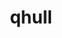 ---
title: "qhull"
layout: cache
categories: [package, develop-2024-03-03]
meta: {"versions": ["2020.2"], "compilers": ["apple-clang@=15.0.0", "gcc@=11.1.0", "gcc@=11.4.0", "gcc@=7.5.0", "gcc@=9.4.0", "oneapi@=2024.0.0"], "oss": ["ubuntu18.04", "ubuntu20.04", "ubuntu22.04", "ventura"], "platforms": ["darwin", "linux"], "targets": ["aarch64", "neoverse_v1", "neoverse_v2", "ppc64le", "x86_64_v3"], "stacks": ["data-vis-sdk", "e4s", "e4s-neoverse-v2", "e4s-neoverse_v1", "e4s-oneapi", "e4s-power", "e4s-rocm-external", "ml-darwin-aarch64-mps", "ml-linux-x86_64-cpu", "ml-linux-x86_64-cuda", "radiuss", "root"], "num_specs": 9, "num_specs_by_stack": {"root": 9, "ml-darwin-aarch64-mps": 1, "radiuss": 1, "e4s-power": 1, "data-vis-sdk": 2, "e4s-neoverse_v1": 1, "e4s-neoverse-v2": 1, "ml-linux-x86_64-cuda": 1, "ml-linux-x86_64-cpu": 1, "e4s": 1, "e4s-rocm-external": 1, "e4s-oneapi": 1}}
spec_details: [{"hash": "wv6lx54pwd2zi74jakic3zqjniv42klt", "compiler": "apple-clang@=15.0.0", "versions": ["2020.2"], "os": "ventura", "platform": "darwin", "target": "aarch64", "variants": ["build_system=cmake", "build_type=Release", "generator=make", "~ipo"], "stacks": ["root", "ml-darwin-aarch64-mps"], "size": "-", "tarball": "https://binaries.spack.io/develop-2024-03-03/build_cache/darwin-ventura-aarch64/apple-clang-15.0.0/qhull-2020.2/darwin-ventura-aarch64-apple-clang-15.0.0-qhull-2020.2-wv6lx54pwd2zi74jakic3zqjniv42klt.spack"}, {"hash": "waa76qu4rc4loi7l76onlq6p4aetnonb", "compiler": "gcc@=7.5.0", "versions": ["2020.2"], "os": "ubuntu18.04", "platform": "linux", "target": "x86_64_v3", "variants": ["build_system=cmake", "build_type=Release", "generator=make", "~ipo"], "stacks": ["root", "radiuss"], "size": "-", "tarball": "https://binaries.spack.io/develop-2024-03-03/build_cache/linux-ubuntu18.04-x86_64_v3/gcc-7.5.0/qhull-2020.2/linux-ubuntu18.04-x86_64_v3-gcc-7.5.0-qhull-2020.2-waa76qu4rc4loi7l76onlq6p4aetnonb.spack"}, {"hash": "uqitvhfny4onet7lbqyuwn5acsppfvzx", "compiler": "gcc@=9.4.0", "versions": ["2020.2"], "os": "ubuntu20.04", "platform": "linux", "target": "ppc64le", "variants": ["build_system=cmake", "build_type=Release", "generator=make", "~ipo"], "stacks": ["root", "e4s-power"], "size": "-", "tarball": "https://binaries.spack.io/develop-2024-03-03/build_cache/linux-ubuntu20.04-ppc64le/gcc-9.4.0/qhull-2020.2/linux-ubuntu20.04-ppc64le-gcc-9.4.0-qhull-2020.2-uqitvhfny4onet7lbqyuwn5acsppfvzx.spack"}, {"hash": "lkrbsmuq7eibkqec6rds6grw4oh6wsca", "compiler": "gcc@=11.1.0", "versions": ["2020.2"], "os": "ubuntu20.04", "platform": "linux", "target": "x86_64_v3", "variants": ["build_system=cmake", "build_type=Release", "generator=make", "~ipo"], "stacks": ["root", "data-vis-sdk"], "size": "-", "tarball": "https://binaries.spack.io/develop-2024-03-03/build_cache/linux-ubuntu20.04-x86_64_v3/gcc-11.1.0/qhull-2020.2/linux-ubuntu20.04-x86_64_v3-gcc-11.1.0-qhull-2020.2-lkrbsmuq7eibkqec6rds6grw4oh6wsca.spack"}, {"hash": "fl7xblbzxjahhz2w2dumrknohtrgn7we", "compiler": "gcc@=11.1.0", "versions": ["2020.2"], "os": "ubuntu20.04", "platform": "linux", "target": "x86_64_v3", "variants": ["build_system=cmake", "build_type=Release", "generator=make", "~ipo"], "stacks": ["root", "data-vis-sdk"], "size": "-", "tarball": "https://binaries.spack.io/develop-2024-03-03/build_cache/linux-ubuntu20.04-x86_64_v3/gcc-11.1.0/qhull-2020.2/linux-ubuntu20.04-x86_64_v3-gcc-11.1.0-qhull-2020.2-fl7xblbzxjahhz2w2dumrknohtrgn7we.spack"}, {"hash": "dkjcqo2nito2x7n3n55buavzqc4oylvk", "compiler": "gcc@=11.4.0", "versions": ["2020.2"], "os": "ubuntu22.04", "platform": "linux", "target": "neoverse_v1", "variants": ["build_system=cmake", "build_type=Release", "generator=make", "~ipo"], "stacks": ["root", "e4s-neoverse_v1"], "size": "-", "tarball": "https://binaries.spack.io/develop-2024-03-03/build_cache/linux-ubuntu22.04-neoverse_v1/gcc-11.4.0/qhull-2020.2/linux-ubuntu22.04-neoverse_v1-gcc-11.4.0-qhull-2020.2-dkjcqo2nito2x7n3n55buavzqc4oylvk.spack"}, {"hash": "uotpk4day7de6nmym26a74qi4yt2723r", "compiler": "gcc@=11.4.0", "versions": ["2020.2"], "os": "ubuntu22.04", "platform": "linux", "target": "neoverse_v2", "variants": ["build_system=cmake", "build_type=Release", "generator=make", "~ipo"], "stacks": ["e4s-neoverse-v2", "root"], "size": "-", "tarball": "https://binaries.spack.io/develop-2024-03-03/build_cache/linux-ubuntu22.04-neoverse_v2/gcc-11.4.0/qhull-2020.2/linux-ubuntu22.04-neoverse_v2-gcc-11.4.0-qhull-2020.2-uotpk4day7de6nmym26a74qi4yt2723r.spack"}, {"hash": "ktxpdy3tdqulmlyvvkl6v6g5x2phkwxp", "compiler": "gcc@=11.4.0", "versions": ["2020.2"], "os": "ubuntu22.04", "platform": "linux", "target": "x86_64_v3", "variants": ["build_system=cmake", "build_type=Release", "generator=make", "~ipo"], "stacks": ["ml-linux-x86_64-cuda", "ml-linux-x86_64-cpu", "root", "e4s", "e4s-rocm-external"], "size": "-", "tarball": "https://binaries.spack.io/develop-2024-03-03/build_cache/linux-ubuntu22.04-x86_64_v3/gcc-11.4.0/qhull-2020.2/linux-ubuntu22.04-x86_64_v3-gcc-11.4.0-qhull-2020.2-ktxpdy3tdqulmlyvvkl6v6g5x2phkwxp.spack"}, {"hash": "faawrgtmydhu6krbfrexbgfloqlunvsg", "compiler": "oneapi@=2024.0.0", "versions": ["2020.2"], "os": "ubuntu22.04", "platform": "linux", "target": "x86_64_v3", "variants": ["build_system=cmake", "build_type=Release", "generator=make", "~ipo"], "stacks": ["root", "e4s-oneapi"], "size": "-", "tarball": "https://binaries.spack.io/develop-2024-03-03/build_cache/linux-ubuntu22.04-x86_64_v3/oneapi-2024.0.0/qhull-2020.2/linux-ubuntu22.04-x86_64_v3-oneapi-2024.0.0-qhull-2020.2-faawrgtmydhu6krbfrexbgfloqlunvsg.spack"}]
---